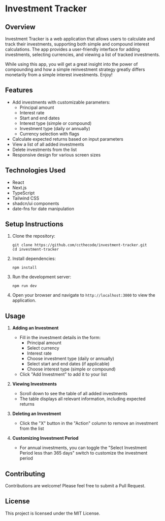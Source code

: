 # Investment Tracker

## Overview

Investment Tracker is a web application that allows users to calculate and track their investments, supporting both simple and compound interest calculations. The app provides a user-friendly interface for adding investments, selecting currencies, and viewing a list of tracked investments.

While using this app, you will get a great insight into the power of compounding and how a simple reinvestment strategy greatly differs monetarily from a simple interest investments. Enjoy!  

## Features

- Add investments with customizable parameters:
  - Principal amount
  - Interest rate
  - Start and end dates
  - Interest type (simple or compound)
  - Investment type (daily or annually)
  - Currency selection with flags
- Calculate expected returns based on input parameters
- View a list of all added investments
- Delete investments from the list
- Responsive design for various screen sizes

## Technologies Used

- React
- Next.js
- TypeScript
- Tailwind CSS
- shadcn/ui components
- date-fns for date manipulation

## Setup Instructions

1. Clone the repository:
   ```
   git clone https://github.com/ccthecode/investment-tracker.git
   cd investment-tracker
   ```

2. Install dependencies:
   ```
   npm install
   ```

3. Run the development server:
   ```
   npm run dev
   ```

4. Open your browser and navigate to `http://localhost:3000` to view the application.

## Usage

1. **Adding an Investment**
   - Fill in the investment details in the form:
     - Principal amount
     - Select currency
     - Interest rate
     - Choose investment type (daily or annually)
     - Select start and end dates (if applicable)
     - Choose interest type (simple or compound)
   - Click "Add Investment" to add it to your list

2. **Viewing Investments**
   - Scroll down to see the table of all added investments
   - The table displays all relevant information, including expected returns

3. **Deleting an Investment**
   - Click the "X" button in the "Action" column to remove an investment from the list

4. **Customizing Investment Period**
   - For annual investments, you can toggle the "Select Investment Period less than 365 days" switch to customize the investment period

## Contributing

Contributions are welcome! Please feel free to submit a Pull Request.

## License

This project is licensed under the MIT License.
